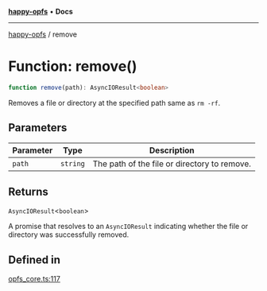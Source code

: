 [**happy-opfs**](../README.md) • **Docs**

***

[happy-opfs](../README.md) / remove

# Function: remove()

```ts
function remove(path): AsyncIOResult<boolean>
```

Removes a file or directory at the specified path same as `rm -rf`.

## Parameters

| Parameter | Type | Description |
| ------ | ------ | ------ |
| `path` | `string` | The path of the file or directory to remove. |

## Returns

`AsyncIOResult`\<`boolean`\>

A promise that resolves to an `AsyncIOResult` indicating whether the file or directory was successfully removed.

## Defined in

[opfs\_core.ts:117](https://github.com/JiangJie/happy-opfs/blob/d11d148d6062aa7ef81f55cf9404bf8fd95c760b/src/fs/opfs_core.ts#L117)
